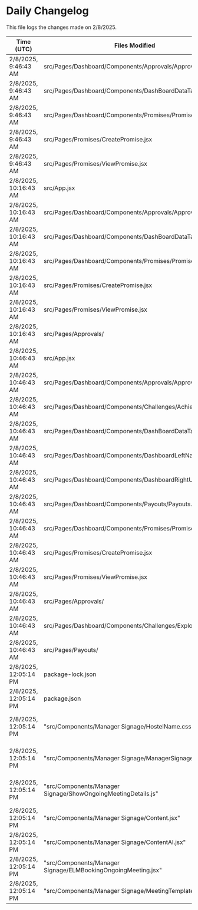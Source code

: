 # Daily Changelog

This file logs the changes made on 2/8/2025.

| Time (UTC)             | Files Modified                    | Changes (Addition/Deletion) |
|------------------------|-----------------------------------|-----------------------------|
| 2/8/2025, 9:46:43 AM | src/Pages/Dashboard/Components/Approvals/Approvals.jsx | 12 Additions & 6 Deletions |
| 2/8/2025, 9:46:43 AM | src/Pages/Dashboard/Components/DashBoardDataTable.jsx | 1 Additions & 1 Deletions |
| 2/8/2025, 9:46:43 AM | src/Pages/Dashboard/Components/Promises/Promises.jsx | 1 Additions & 1 Deletions |
| 2/8/2025, 9:46:43 AM | src/Pages/Promises/CreatePromise.jsx | 4 Additions & 7 Deletions |
| 2/8/2025, 9:46:43 AM | src/Pages/Promises/ViewPromise.jsx | 2 Additions & 2 Deletions |
| 2/8/2025, 10:16:43 AM | src/App.jsx | 2 Additions & 1 Deletions|
| 2/8/2025, 10:16:43 AM | src/Pages/Dashboard/Components/Approvals/Approvals.jsx | 12 Additions & 6 Deletions|
| 2/8/2025, 10:16:43 AM | src/Pages/Dashboard/Components/DashBoardDataTable.jsx | 8 Additions & 5 Deletions|
| 2/8/2025, 10:16:43 AM | src/Pages/Dashboard/Components/Promises/Promises.jsx | 2 Additions & 2 Deletions|
| 2/8/2025, 10:16:43 AM | src/Pages/Promises/CreatePromise.jsx | 173 Additions & 84 Deletions|
| 2/8/2025, 10:16:43 AM | src/Pages/Promises/ViewPromise.jsx | 169 Additions & 151 Deletions|
| 2/8/2025, 10:16:43 AM | src/Pages/Approvals/ | 0 Additions & 0 Deletions|
| 2/8/2025, 10:46:43 AM | src/App.jsx | 6 Additions & 1 Deletions|
| 2/8/2025, 10:46:43 AM | src/Pages/Dashboard/Components/Approvals/Approvals.jsx | 12 Additions & 7 Deletions|
| 2/8/2025, 10:46:43 AM | src/Pages/Dashboard/Components/Challenges/Achievements.jsx | 0 Additions & 0 Deletions|
| 2/8/2025, 10:46:43 AM | src/Pages/Dashboard/Components/DashBoardDataTable.jsx | 8 Additions & 5 Deletions|
| 2/8/2025, 10:46:43 AM | src/Pages/Dashboard/Components/DashboardLeftNav.jsx | 170 Additions & 66 Deletions|
| 2/8/2025, 10:46:43 AM | src/Pages/Dashboard/Components/DashboardRightUI.jsx | 15 Additions & 15 Deletions|
| 2/8/2025, 10:46:43 AM | src/Pages/Dashboard/Components/Payouts/Payouts.jsx | 118 Additions & 65 Deletions|
| 2/8/2025, 10:46:43 AM | src/Pages/Dashboard/Components/Promises/Promises.jsx | 2 Additions & 2 Deletions|
| 2/8/2025, 10:46:43 AM | src/Pages/Promises/CreatePromise.jsx | 182 Additions & 84 Deletions|
| 2/8/2025, 10:46:43 AM | src/Pages/Promises/ViewPromise.jsx | 169 Additions & 151 Deletions|
| 2/8/2025, 10:46:43 AM | src/Pages/Approvals/ | 0 Additions & 0 Deletions|
| 2/8/2025, 10:46:43 AM | src/Pages/Dashboard/Components/Challenges/Explore.jsx | 0 Additions & 0 Deletions|
| 2/8/2025, 10:46:43 AM | src/Pages/Payouts/ | 0 Additions & 0 Deletions|
| 2/8/2025, 12:05:14 PM | package-lock.json | 10 Additions & 0 Deletions|
| 2/8/2025, 12:05:14 PM | package.json | 1 Additions & 0 Deletions|
| 2/8/2025, 12:05:14 PM | "src/Components/Manager Signage/HostelName.css" | undefined Additions & undefined Deletions|
| 2/8/2025, 12:05:14 PM | "src/Components/Manager Signage/ManagerSignage.js" | undefined Additions & undefined Deletions|
| 2/8/2025, 12:05:14 PM | "src/Components/Manager Signage/ShowOngoingMeetingDetails.js" | undefined Additions & undefined Deletions|
| 2/8/2025, 12:05:14 PM | "src/Components/Manager Signage/Content.jsx" | 0 Additions & 0 Deletions|
| 2/8/2025, 12:05:14 PM | "src/Components/Manager Signage/ContentAI.jsx" | 0 Additions & 0 Deletions|
| 2/8/2025, 12:05:14 PM | "src/Components/Manager Signage/ELMBookingOngoingMeeting.jsx" | 0 Additions & 0 Deletions|
| 2/8/2025, 12:05:14 PM | "src/Components/Manager Signage/MeetingTemplate.jsx" | 0 Additions & 0 Deletions|
